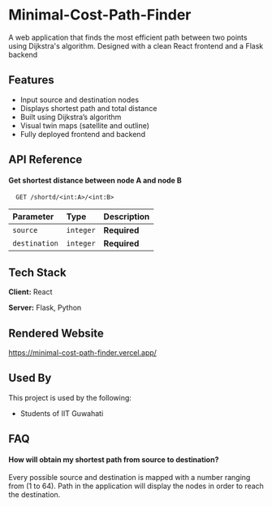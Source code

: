 
# Minimal-Cost-Path-Finder

A web application that finds the most efficient path between two points using Dijkstra's algorithm. Designed with a clean React frontend and a Flask backend

## Features

-  Input source and destination nodes
-  Displays shortest path and total distance
-  Built using Dijkstra’s algorithm
-  Visual twin maps (satellite and outline)
-  Fully deployed frontend and backend

## API Reference

#### Get shortest distance between node A and node B 

```http
  GET /shortd/<int:A>/<int:B>
```

| Parameter | Type     | Description                |
| :-------- | :------- | :------------------------- |
| `source` | `integer` | **Required**|
| `destination` | `integer` |     **Required**      |




## Tech Stack

**Client:** React

**Server:** Flask, Python

## Rendered Website

https://minimal-cost-path-finder.vercel.app/


## Used By

This project is used by the following:

- Students of IIT Guwahati


## FAQ

#### How will obtain my shortest path from source to destination?

Every possible source and destination is mapped with a number ranging from (1 to 64). Path in the application will display the nodes in order to reach the destination. 